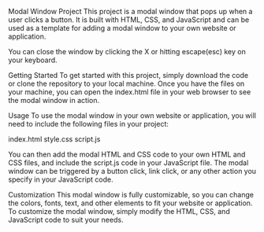Modal Window Project
This project is a modal window that pops up when a user clicks a button. It is built with HTML, CSS, and JavaScript and can be used as a template for adding a modal window to your own website or application.

You can close the window by clicking the X or hitting escape(esc) key on your keyboard.

Getting Started
To get started with this project, simply download the code or clone the repository to your local machine. Once you have the files on your machine, you can open the index.html file in your web browser to see the modal window in action.

Usage
To use the modal window in your own website or application, you will need to include the following files in your project:

index.html
style.css
script.js

You can then add the modal HTML and CSS code to your own HTML and CSS files, and include the script.js code in your JavaScript file. The modal window can be triggered by a button click, link click, or any other action you specify in your JavaScript code.

Customization
This modal window is fully customizable, so you can change the colors, fonts, text, and other elements to fit your website or application. To customize the modal window, simply modify the HTML, CSS, and JavaScript code to suit your needs.
